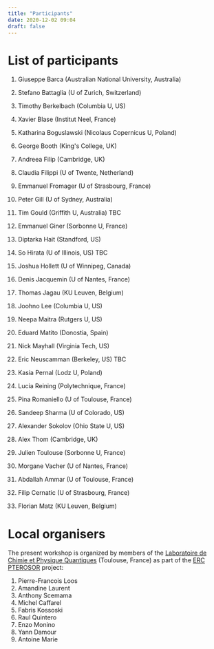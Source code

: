 ```yaml
---
title: "Participants"
date: 2020-12-02 09:04
draft: false
---
```



# List of participants

1. Giuseppe Barca (Australian National University, Australia) <!-- giuseppemj.barca@gmail.com -->
1. Stefano Battaglia (U of Zurich, Switzerland) <!-- stefano.battaglia@chem.uzh.ch -->
1. Timothy Berkelbach (Columbia U, US) <!-- t.berkelbach@columbia.edu -->
1. Xavier Blase (Institut Neel, France) <!-- xavier.blase@neel.cnrs.fr -->
1. Katharina Boguslawski (Nicolaus Copernicus U, Poland)  <!-- k.boguslawski@fizyka.umk.pl -->
1. George Booth (King's College, UK) <!-- george.booth@kcl.ac.uk -->
1. Andreea Filip (Cambridge, UK) <!-- maf63@cam.ac.uk  -->
1. Claudia Filippi (U of Twente, Netherland) <!-- c.filippi@utwente.nl -->
1. Emmanuel Fromager (U of Strasbourg, France) <!-- fromagere@unistra.fr -->
1. Peter Gill (U of Sydney, Australia) <!-- p.gill@sydney.edu.au -->
1. Tim Gould (Griffith U, Australia) TBC <!-- t.gould@griffith.edu.au -->
1. Emmanuel Giner (Sorbonne U, France) <!-- emmanuel.giner@lct.jussieu.fr -->
1. Diptarka Hait (Standford, US) <!-- diptarka@stanford.edu -->
1. So Hirata (U of Illinois, US) TBC <!-- sohirata@illinois.edu -->
1. Joshua Hollett (U of Winnipeg, Canada) <!-- j.hollett@uwinnipeg.ca -->
1. Denis Jacquemin (U of Nantes, France) <!-- Denis.Jacquemin@univ-nantes.fr -->
1. Thomas Jagau (KU Leuven, Belgium) <!-- thomas.jagau@kuleuven.be -->
1. Joohno Lee (Columbia U, US) <!-- linusjoonho@gmail.com -->
1. Neepa Maitra (Rutgers U, US) <!-- neepa.maitra@rutgers.edu -->
1. Eduard Matito (Donostia, Spain) <!-- ematito@gmail.com -->
1. Nick Mayhall (Virginia Tech, US) <!-- nmayhall@vt.edu -->
1. Eric Neuscamman (Berkeley, US) TBC <!-- eric.neuscamman@gmail.com -->
1. Kasia Pernal (Lodz U, Poland)<!-- katarzyna.pernal@p.lodz.pl -->
1. Lucia Reining (Polytechnique, France) <!-- lucia.reining@polytechnique.fr -->
1. Pina Romaniello (U of Toulouse, France) <!-- pina.romaniello@gmail.com -->
1. Sandeep Sharma (U of Colorado, US) <!-- sandeep.sharma@colorado.edu -->
1. Alexander Sokolov (Ohio State U, US) <!-- sokolov.8@osu.edu -->
1. Alex Thom (Cambridge, UK) <!-- ajwt3@cam.ac.uk -->
1. Julien Toulouse (Sorbonne U, France) <!-- toulouse@lct.jussieu.fr -->
1. Morgane Vacher (U of Nantes, France) <!-- Morgane.Vacher@univ-nantes.fr -->

1. Abdallah Ammar (U of Toulouse, France) <!-- aammar@irsamc.ups-tlse.fr -->
1. Filip Cernatic (U of Strasbourg, France) <!-- filip.cernatic@etu.unistra.fr -->
1. Florian Matz (KU Leuven, Belgium) <!-- florian.matz@kuleuven.be -->

<!--
Backup list:
1. James Shee
1. Paul Johnson
1. Debashree Ghosh
1. Shirin Faraji
1. Stijn De Baerdemacker
1. Janus Eriksen
1. Chenyang Li
-->

# Local organisers 

The present workshop is organized by members of the [Laboratoire de Chimie et Physique Quantiques](https://www.lcpq.ups-tlse.fr/?lang=en) (Toulouse, France) as part of the [ERC PTEROSOR](https://lcpq.github.io/PTEROSOR/) project:
<br>
1. Pierre-Francois Loos	<!-- loos@irsamc.ups-tlse.fr -->
1. Amandine Laurent <!-- amandine.laurent@irsamc.ups-tlse.fr -->
1. Anthony Scemama <!-- scemama@gmail.com -->
1. Michel Caffarel <!-- michel.caffarel@gmail.com -->
1. Fabris Kossoski <!-- fkossoski@irsamc.ups-tlse.fr -->
1. Raul Quintero <!-- raul.quintero@irsamc.ups-tlse.fr -->
1. Enzo Monino <!-- enzo.monino@irsamc.ups-tlse.fr -->
1. Yann Damour <!-- yann.damour@hotmail.fr -->
1. Antoine Marie <!-- antoine.marie@ens-lyon.fr -->

